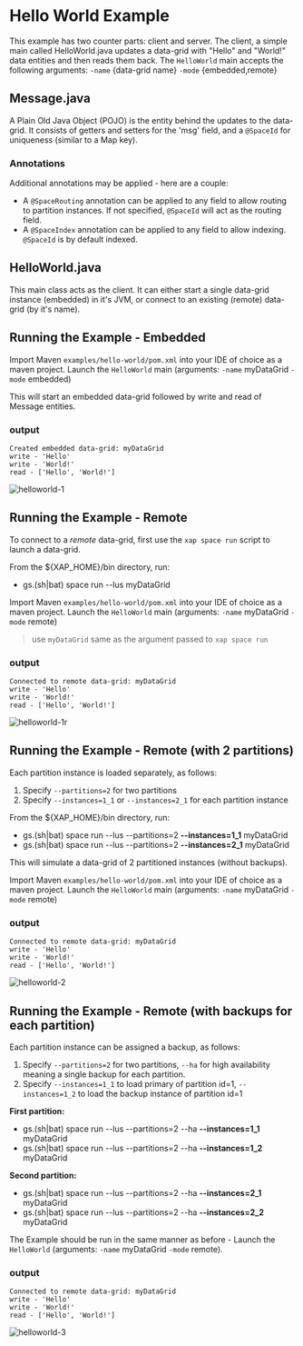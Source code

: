 # Hello World Example

This example has two counter parts: client and server. The client, a simple main called HelloWorld.java updates a data-grid with "Hello" and "World!" data entities and then reads them back. 
The `HelloWorld` main accepts the following arguments: `-name` {data-grid name} `-mode` {embedded,remote}

## Message.java

A Plain Old Java Object (POJO) is the entity behind the updates to the data-grid. 
It consists of getters and setters for the 'msg' field, and a `@SpaceId` for uniqueness (similar to a Map key).

### Annotations

Additional annotations may be applied - here are a couple:

- A `@SpaceRouting` annotation can be applied to any field to allow routing to partition instances. If not specified, `@SpaceId` will act as the routing field.
- A `@SpaceIndex` annotation can be applied to any field to allow indexing. `@SpaceId` is by default indexed.

## HelloWorld.java

This main class acts as the client. It can either start a single data-grid instance (embedded) in it's JVM, or connect to an existing (remote) data-grid (by it's name).

## Running the Example - Embedded
Import Maven `examples/hello-world/pom.xml` into your IDE of choice as a maven project.
Launch the `HelloWorld` main (arguments: `-name` myDataGrid `-mode` embedded)

This will start an embedded data-grid followed by write and read of Message entities.

### output
```
Created embedded data-grid: myDataGrid
write - 'Hello'
write - 'World!'
read - ['Hello', 'World!']
```

![helloworld-1](images/embedded.png)

## Running the Example - Remote

To connect to a *remote* data-grid, first use the `xap space run` script to launch a data-grid.

From the ${XAP_HOME}/bin directory, run:

-  gs.(sh|bat) space run --lus myDataGrid

Import Maven `examples/hello-world/pom.xml` into your IDE of choice as a maven project.
Launch the `HelloWorld` main (arguments: `-name` myDataGrid `-mode` remote)
> use `myDataGrid` same as the argument passed to `xap space run`

### output
```
Connected to remote data-grid: myDataGrid
write - 'Hello'
write - 'World!'
read - ['Hello', 'World!']
```

![helloworld-1r](images/remote.png)

## Running the Example - Remote (with 2 partitions)

Each partition instance is loaded separately, as follows:

1. Specify `--partitions=2` for two partitions
2. Specify `--instances=1_1` or `--instances=2_1` for each partition instance

From the ${XAP_HOME}/bin directory, run:

-  gs.(sh|bat) space run --lus --partitions=2 **--instances=1_1** myDataGrid
-  gs.(sh|bat) space run --lus --partitions=2 **--instances=2_1** myDataGrid

This will simulate a data-grid of 2 partitioned instances (without backups).

Import Maven `examples/hello-world/pom.xml` into your IDE of choice as a maven project.
Launch the `HelloWorld` main (arguments: `-name` myDataGrid `-mode` remote)

### output
```
Connected to remote data-grid: myDataGrid
write - 'Hello'
write - 'World!'
read - ['Hello', 'World!']
```

![helloworld-2](images/partitioned.png)

## Running the Example - Remote (with backups for each partition)

Each partition instance can be assigned a backup, as follows:

1. Specify `--partitions=2` for two partitions, `--ha` for high availability meaning a single backup for each partition.
2. Specify `--instances=1_1` to load primary of partition id=1, `--instances=1_2` to load the backup instance of partition id=1

**First partition:**

- gs.(sh|bat) space run --lus --partitions=2 --ha **--instances=1_1** myDataGrid
- gs.(sh|bat) space run --lus --partitions=2 --ha **--instances=1_2** myDataGrid

**Second partition:**

-  gs.(sh|bat) space run --lus --partitions=2 --ha **--instances=2_1** myDataGrid
-  gs.(sh|bat) space run --lus --partitions=2 --ha **--instances=2_2** myDataGrid


The Example should be run in the same manner as before - Launch the `HelloWorld` (arguments: `-name` myDataGrid `-mode` remote).

### output
```
Connected to remote data-grid: myDataGrid
write - 'Hello'
write - 'World!'
read - ['Hello', 'World!']
```

![helloworld-3](images/partitioned-with-backup.png)
